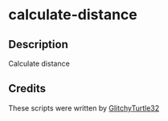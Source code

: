 # calculate-distance

## Description

Calculate distance

## Credits

These scripts were written by [GlitchyTurtle32](https://github.com/GlitchyTurtle)
